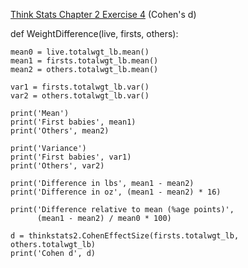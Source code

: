 [Think Stats Chapter 2 Exercise 4](http://greenteapress.com/thinkstats2/html/thinkstats2003.html#toc24) (Cohen's d)

def WeightDifference(live, firsts, others):

    mean0 = live.totalwgt_lb.mean()
    mean1 = firsts.totalwgt_lb.mean()
    mean2 = others.totalwgt_lb.mean()

    var1 = firsts.totalwgt_lb.var()
    var2 = others.totalwgt_lb.var()

    print('Mean')
    print('First babies', mean1)
    print('Others', mean2)

    print('Variance')
    print('First babies', var1)
    print('Others', var2)

    print('Difference in lbs', mean1 - mean2)
    print('Difference in oz', (mean1 - mean2) * 16)

    print('Difference relative to mean (%age points)', 
          (mean1 - mean2) / mean0 * 100)

    d = thinkstats2.CohenEffectSize(firsts.totalwgt_lb, others.totalwgt_lb)
    print('Cohen d', d)
